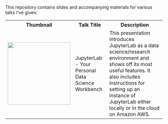 This repository contains slides and accompanying materials for various talks I've given:

<table>
  <tbody>
    <tr>
      <th>Thumbnail</th>
      <th>Talk Title</th>
      <th>Description</th>
    </tr>
    <tr>
      <td><img src="https://github.com/markusschanta/talks/raw/readme/2018-03%20-%20JupyterLab%20-%20Full%20Stack%20Quants/banner.jpg" width="200"></td>
      <td>JupyterLab - Your Personal Data Science Workbench</td>
      <td>This presentation introduces JupyterLab as a data science/research environment and shows off its most useful features. It also includes instructions for setting up an instance of JupyterLab either locally or in the cloud on Amazon AWS.</td>
    </tr>
  </tbody>
</table>
